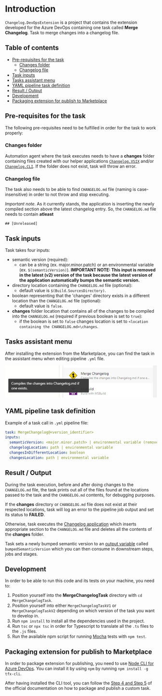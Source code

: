 # Introduction 

`Changelog.DevOpsExtension` is a project that contains the extension developed for the Azure DevOps containing one task called **Merge Changelog**. Task to merge changes into a changelog file.

## Table of contents

+ [Pre-requisites for the task](#pre-requisites-for-the-task)
  + [Changes folder](#changes-folder)
  + [Changelog file](#changelog-file)
+ [Task inputs](#task-inputs)
+ [Tasks assistant menu](#tasks-assistant-menu)
+ [YAML pipeline task definition](#yaml-pipeline-task-definition)
+ [Result / Output](#result--output)
+ [Development](#development)
+ [Packaging extension for publish to Marketplace](#packaging-extension-for-publish-to-marketplace)

## Pre-requisites for the task
The following pre-requisites need to be fulfilled in order for the task to work properly:

### **Changes folder**

Automation agent where the task executes needs to have a **changes** folder containing files created with our helper applications [`Changelog.VSIX`](../Enterwell.CI.Changelog.VSIX) and/or [`Changelog.CLI`](../Enterwell.CI.Changelog.CLI). If the folder does not exist, task will throw an error.

### **Changelog file**

The task also needs to be able to find `CHANGELOG.md` file (naming is case-insensitive) in order to not throw and stop executing.

*Important note*. As it currently stands, the application is inserting the newly compiled section above the latest changelog entry. So, the `CHANGELOG.md` file needs to contain **atleast** 
```
## [Unreleased]
```

## Task inputs
Task takes four inputs:
+ semantic version (required):
  + can be a string (ex. major.minor.patch) or an environmental variable (ex. `$(semanticVersion)`).
  **IMPORTANT NOTE: This input is removed in the latest (v2) version of the task because the latest version of the application automatically bumps the semantic version.**
+ directory location containing the `CHANGELOG.md` file (optional):
  + default value is `$(Build.SourcesDirectory)`.
+ boolean representing that the 'changes' directory exists in a different location than the `CHANGELOG.md` file (optional):
  + default value is `false`.
+ **changes** folder location that contains all of the changes to be compiled into the `CHANGELOG.md` (required if previous boolean is set to `true`):
  + if the boolean is set to `false` changes location is set to `<location containing the CHANGELOG.md>\changes`.

## Tasks assistant menu
After installing the extension from the Marketplace, you can find the task in the assistant menu when editing pipeline `.yml` file.

![](../img/devOpsTask.png)

## YAML pipeline task definition
Example of a task call in `.yml` pipeline file:

```yml
task: MergeChangelog@<version_identifier>
inputs:
  semanticVersion: <major.minor.patch> | environmental variable (removed in the v2)
  changelogLocation: path | environmental variable
  changesInDifferentLocation: boolean
  changesLocation: path | environmental variable
```

## Result / Output
During the task execution, before and after doing changes to the `CHANGELOG.md` file, the task prints out all of the files found at the locations passed to the task and the `CHANGELOG.md` contents, for debugging purposes.

If the **changes** directory or `CHANGELOG.md` file does not exist at their respected locations, task will log an error to the pipeline job output and set its status to **FAILED**.

Otherwise, task executes the [Changelog application](../Enterwell.CI.Changelog) which inserts appropriate section to the `CHANGELOG.md` file and deletes all the contents of the **changes** folder.

Task sets a newly bumped semantic version to an [output variable](https://docs.microsoft.com/en-us/azure/devops/pipelines/process/variables?view=azure-devops&tabs=yaml%2Cbatch#use-output-variables-from-tasks) called `bumpedSemanticVersion` which you can then consume in downstream steps, jobs and stages.

## Development
In order to be able to run this code and its tests on your machine, you need to:

1. Position yourself into the **MergeChangelogTask** directory with `cd MergeChangelogTask`.
2. Position yourself into either `MergeChangelogTaskV1` or `MergeChangelogTaskV2` depending on which version of the task you want to develop in.
2. Run `npm install` to install all the dependencies used in the project.
3. Run `tsc` or `npx tsc` in order for Typescript to translate all the `.ts` files to the `.js` files.
4. Run the available npm script for running [Mocha](https://mochajs.org/) tests with `npm test`.

## Packaging extension for publish to Marketplace
In order to package extension for publishing, you need to use [Node CLI for Azure DevOps](https://github.com/microsoft/tfs-cli). You can install it by using `npm` by running `npm install -g tfx-cli`.

After having installed the CLI tool, you can follow the [Step 4 and Step 5](https://docs.microsoft.com/en-us/azure/devops/extend/develop/add-build-task?view=azure-devops#step-4-package-your-extension) of the official documentation on how to package and publish a custom task.

